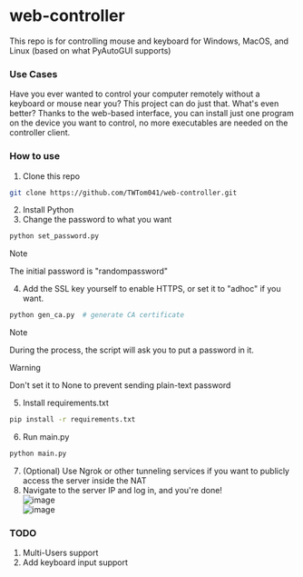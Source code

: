 # web-controller
This repo is for controlling mouse and keyboard for Windows, MacOS, and Linux (based on what PyAutoGUI supports)

### Use Cases
Have you ever wanted to control your computer remotely without a keyboard or mouse near you? This project can do just that. What's even better? Thanks to the web-based interface, you can install just one program on the device you want to control, no more executables are needed on the controller client. 

### How to use
1. Clone this repo
```bash
git clone https://github.com/TWTom041/web-controller.git
```
2. Install Python
3. Change the password to what you want
```bash
python set_password.py
```
> [!NOTE] 
> The initial password is "randompassword"
4. Add the SSL key yourself to enable HTTPS, or set it to "adhoc" if you want. 
```bash
python gen_ca.py  # generate CA certificate
```
> [!NOTE] 
> During the process, the script will ask you to put a password in it.

> [!WARNING] 
> Don't set it to None to prevent sending plain-text password
5. Install requirements.txt
```bash
pip install -r requirements.txt
```
6. Run main.py
```bash
python main.py
```
7. (Optional) Use Ngrok or other tunneling services if you want to publicly access the server inside the NAT
8. Navigate to the server IP and log in, and you're done! \
![image](https://github.com/TWTom041/web-controller/assets/57289975/602f7c4c-2fa4-4e9b-be02-359271a9376e) \
![image](https://github.com/TWTom041/web-controller/assets/57289975/bb992b27-692c-4e4d-8ad9-3fb9534bcc6a)


### TODO
1. Multi-Users support
2. Add keyboard input support

